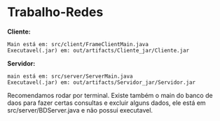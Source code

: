 # Trabalho-Redes

**Cliente:** 

    Main está em: src/client/FrameClientMain.java 
    Executavel(.jar) em: out/artifacts/Cliente_jar/Cliente.jar 
**Servidor:** 

    main está em: src/server/ServerMain.java 
    Executavel(.jar) em: out/artifacts/Servidor_jar/Servidor.jar 


Recomendamos rodar por terminal. Existe também o main do banco de daos para fazer certas consultas e excluir 
alguns dados, ele está em src/server/BDServer.java e não possui executavel.